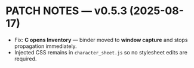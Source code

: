 # PATCH NOTES — v0.5.3 (2025-08-17)
- Fix: **C opens Inventory** — binder moved to **window capture** and stops propagation immediately.
- Injected CSS remains in `character_sheet.js` so no stylesheet edits are required.
